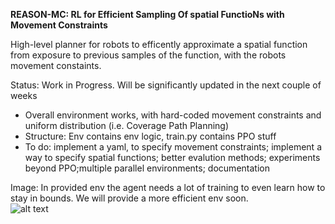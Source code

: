 **REASON-MC: RL for Efficient Sampling Of spatial FunctioNs with Movement Constraints**

High-level planner for robots to efficently approximate a spatial function from exposure to previous samples of the function, with the robots movement constaints. 

Status: Work in Progress. Will be significantly updated in the next couple of weeks
- Overall environment works, with hard-coded movement constraints and uniform distribution (i.e. Coverage Path Planning)
- Structure: Env contains env logic, train.py contains PPO stuff
- To do:
  implement a yaml, to specify movement constraints; implement a way to specify spatial functions; better evalution methods; experiments beyond PPO;multiple parallel environments; documentation 

Image: In provided env the agent needs a lot of training to even learn how to stay in bounds. We will provide a more efficient env soon.  
![alt text](https://github.com/nheider/REASON-MC/blob/main/field_map_with_lidar.png?raw=true)
